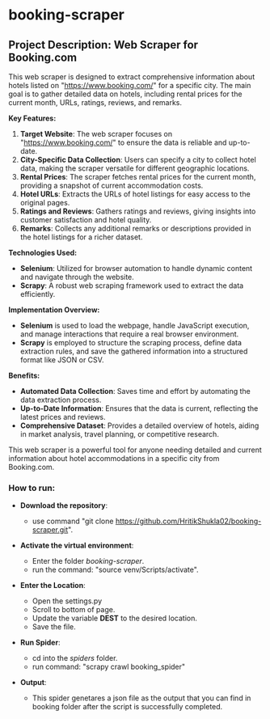 # booking-scraper

## **Project Description: Web Scraper for Booking.com**

This web scraper is designed to extract comprehensive information about hotels listed on "https://www.booking.com/" for a specific city. The main goal is to gather detailed data on hotels, including rental prices for the current month, URLs, ratings, reviews, and remarks. 

**Key Features:**

1. **Target Website**: The web scraper focuses on "https://www.booking.com/" to ensure the data is reliable and up-to-date.
2. **City-Specific Data Collection**: Users can specify a city to collect hotel data, making the scraper versatile for different geographic locations.
3. **Rental Prices**: The scraper fetches rental prices for the current month, providing a snapshot of current accommodation costs.
4. **Hotel URLs**: Extracts the URLs of hotel listings for easy access to the original pages.
5. **Ratings and Reviews**: Gathers ratings and reviews, giving insights into customer satisfaction and hotel quality.
6. **Remarks**: Collects any additional remarks or descriptions provided in the hotel listings for a richer dataset.

**Technologies Used:**

- **Selenium**: Utilized for browser automation to handle dynamic content and navigate through the website.
- **Scrapy**: A robust web scraping framework used to extract the data efficiently.

**Implementation Overview:**

- **Selenium** is used to load the webpage, handle JavaScript execution, and manage interactions that require a real browser environment.
- **Scrapy** is employed to structure the scraping process, define data extraction rules, and save the gathered information into a structured format like JSON or CSV.

**Benefits:**

- **Automated Data Collection**: Saves time and effort by automating the data extraction process.
- **Up-to-Date Information**: Ensures that the data is current, reflecting the latest prices and reviews.
- **Comprehensive Dataset**: Provides a detailed overview of hotels, aiding in market analysis, travel planning, or competitive research.

This web scraper is a powerful tool for anyone needing detailed and current information about hotel accommodations in a specific city from Booking.com.

### How to run:

- **Download the repository**:  
    - use command "git clone https://github.com/HritikShukla02/booking-scraper.git".

- **Activate the virtual environment**:
    - Enter the folder *booking-scraper*.
    - run the command: "source venv/Scripts/activate".

-  **Enter the Location**: 
    - Open the settings.py
    - Scroll to bottom of page.
    - Update the variable **DEST** to the desired location.
    - Save the file.

- **Run Spider**:
    - cd into the *spiders* folder.
    - run command: "scrapy crawl booking_spider"


- **Output**:
    - This spider genetares a json file as the output that you can find in booking folder after the script is successfully completed.